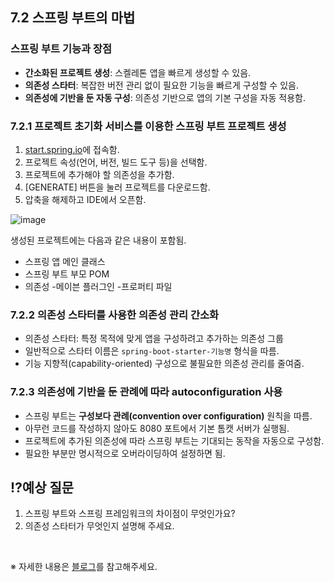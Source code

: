 ## 7.2 스프링 부트의 마법

### 스프링 부트 기능과 장점

- **간소화된 프로젝트 생성**: 스켈레톤 앱을 빠르게 생성할 수 있음.
- **의존성 스타터**: 복잡한 버전 관리 없이 필요한 기능을 빠르게 구성할 수 있음.
- **의존성에 기반을 둔 자동 구성**: 의존성 기반으로 앱의 기본 구성을 자동 적용함.

### 7.2.1 프로젝트 초기화 서비스를 이용한 스프링 부트 프로젝트 생성

1. [start.spring.io](https://start.spring.io/)에 접속함.
2. 프로젝트 속성(언어, 버전, 빌드 도구 등)을 선택함.
3. 프로젝트에 추가해야 할 의존성을 추가함.
4. [GENERATE] 버튼을 눌러 프로젝트를 다운로드함.
5. 압축을 해제하고 IDE에서 오픈함.

![image](https://github.com/user-attachments/assets/a0b89f5d-8152-4051-99c3-b081fed08924)

생성된 프로젝트에는 다음과 같은 내용이 포함됨.

- 스프링 앱 메인 클래스
- 스프링 부트 부모 POM
- 의존성
  -메이븐 플러그인
  -프로퍼티 파일

### 7.2.2 의존성 스타터를 사용한 의존성 관리 간소화

- 의존성 스타터: 특정 목적에 맞게 앱을 구성하려고 추가하는 의존성 그룹
- 일반적으로 스타터 이름은 `spring-boot-starter-기능명` 형식을 따름.
- 기능 지향적(capability-oriented) 구성으로 불필요한 의존성 관리를 줄여줌.

### 7.2.3 의존성에 기반을 둔 관례에 따라 autoconfiguration 사용

- 스프링 부트는 **구성보다 관례(convention over configuration)** 원칙을 따름.
- 아무런 코드를 작성하지 않아도 8080 포트에서 기본 톰캣 서버가 실행됨.
- 프로젝트에 추가된 의존성에 따라 스프링 부트는 기대되는 동작을 자동으로 구성함.
- 필요한 부분만 명시적으로 오버라이딩하여 설정하면 됨.

## ⁉️예상 질문

1. 스프링 부트와 스프링 프레임워크의 차이점이 무엇인가요?
2. 의존성 스타터가 무엇인지 설명해 주세요.

&nbsp;

※ 자세한 내용은 [블로그](https://mandusitstudy.tistory.com/423)를 참고해주세요.